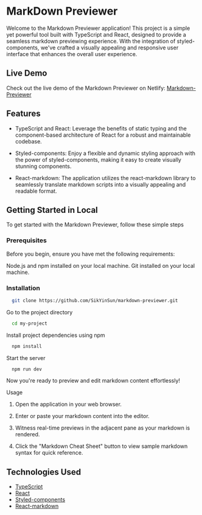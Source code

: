 # MarkDown Previewer

Welcome to the Markdown Previewer application! This project is a simple yet powerful tool built with TypeScript and React, designed to provide a seamless markdown previewing experience. With the integration of styled-components, we've crafted a visually appealing and responsive user interface that enhances the overall user experience.

## Live Demo

Check out the live demo of the Markdown Previewer on Netlify: [Markdown-Previewer](https://mellow-naiad-5c8450.netlify.app/)

## Features

- TypeScript and React: Leverage the benefits of static typing and the component-based architecture of React for a robust and maintainable codebase.

- Styled-components: Enjoy a flexible and dynamic styling approach with the power of styled-components, making it easy to create visually stunning components.

- React-markdown: The application utilizes the react-markdown library to seamlessly translate markdown scripts into a visually appealing and readable format.

## Getting Started in Local

To get started with the Markdown Previewer, follow these simple steps

### Prerequisites

Before you begin, ensure you have met the following requirements:

Node.js and npm installed on your local machine.
Git installed on your local machine.

### Installation

```bash
  git clone https://github.com/SikYinSun/markdown-previewer.git
```

Go to the project directory

```bash
  cd my-project
```

Install project dependencies using npm

```bash
  npm install
```

Start the server

```bash
  npm run dev
```

Now you're ready to preview and edit markdown content effortlessly!

Usage

1. Open the application in your web browser.

2. Enter or paste your markdown content into the editor.

3. Witness real-time previews in the adjacent pane as your markdown is rendered.

4. Click the "Markdown Cheat Sheet" button to view sample markdown syntax for quick reference.

## Technologies Used

- [TypeScript](https://www.typescriptlang.org/)
- [React](https://react.dev/)
- [Styled-components](https://styled-components.com/)
- [React-markdown](https://github.com/remarkjs/react-markdown)
